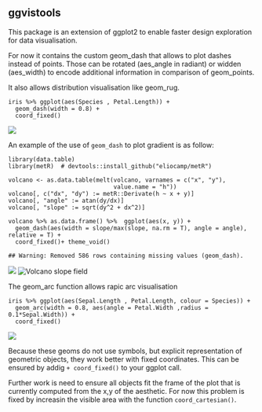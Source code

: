 ggvistools
----------

This package is an extension of ggplot2 to enable faster design
exploration for data visualisation.

For now it contains the custom geom\_dash that allows to plot dashes
instead of points. Those can be rotated (aes\_angle in radiant) or
widden (aes\_width) to encode additional information in comparison of
geom\_points.

It also allows distribution visualisation like geom\_rug.

    iris %>% ggplot(aes(Species , Petal.Length)) +
      geom_dash(width = 0.8) +
      coord_fixed()

![](README_files/figure-markdown_strict/unnamed-chunk-1-1.png)

An example of the use of `geom_dash` to plot gradient is as follow:

    library(data.table)
    library(metR)  # devtools::install_github("eliocamp/metR")

    volcano <- as.data.table(melt(volcano, varnames = c("x", "y"),
                                  value.name = "h"))
    volcano[, c("dx", "dy") := metR::Derivate(h ~ x + y)]
    volcano[, "angle" := atan(dy/dx)]
    volcano[, "slope" := sqrt(dy^2 + dx^2)]

    volcano %>% as.data.frame() %>%  ggplot(aes(x, y)) +
      geom_dash(aes(width = slope/max(slope, na.rm = T), angle = angle), relative = T) +
      coord_fixed()+ theme_void()

    ## Warning: Removed 586 rows containing missing values (geom_dash).

![](README_files/figure-markdown_strict/unnamed-chunk-2-1.png) ![Volcano
slope field](./images/volcano_dash.png)

The geom\_arc function allows rapic arc visualisation

    iris %>% ggplot(aes(Sepal.Length , Petal.Length, colour = Species)) +
      geom_arc(width = 0.8, aes(angle = Petal.Width ,radius = 0.1*Sepal.Width)) +
      coord_fixed()

![](README_files/figure-markdown_strict/unnamed-chunk-3-1.png)

Because these geoms do not use symbols, but explicit representation of
geometric objects, they work better with fixed coordinates. This can be
ensured by addig `+ coord_fixed()` to your ggplot call.

Further work is need to ensure all objects fit the frame of the plot
that is currently computed from the x,y of the aesthetic. For now this
problem is fixed by increasin the visible area with the function
`coord_cartesian()`.
